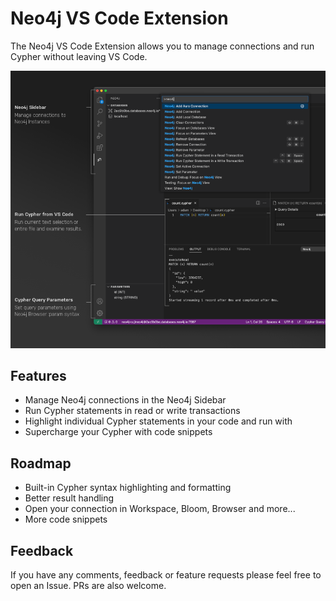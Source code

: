 # Neo4j VS Code Extension

The Neo4j VS Code Extension allows you to manage connections and run Cypher without leaving VS Code.

![Extension Screenshot](docs/screenshot.png)

## Features

* Manage Neo4j connections in the Neo4j Sidebar
* Run Cypher statements in read or write transactions
* Highlight individual Cypher statements in your code and run with
* Supercharge your Cypher with code snippets

## Roadmap

* Built-in Cypher syntax highlighting and formatting
* Better result handling
* Open your connection in Workspace, Bloom, Browser and more...
* More code snippets


<!-- ## Release Notes

Users appreciate release notes as you update your extension.

### 1.0.0 -->


## Feedback

If you have any comments, feedback or feature requests please feel free to open an Issue.  PRs are also welcome.
